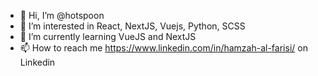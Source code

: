 - 👋 Hi, I’m @hotspoon
- 👀 I’m interested in React, NextJS, Vuejs, Python, SCSS
- 🌱 I’m currently learning VueJS and NextJS
- 📫 How to reach me https://www.linkedin.com/in/hamzah-al-farisi/ on Linkedin
